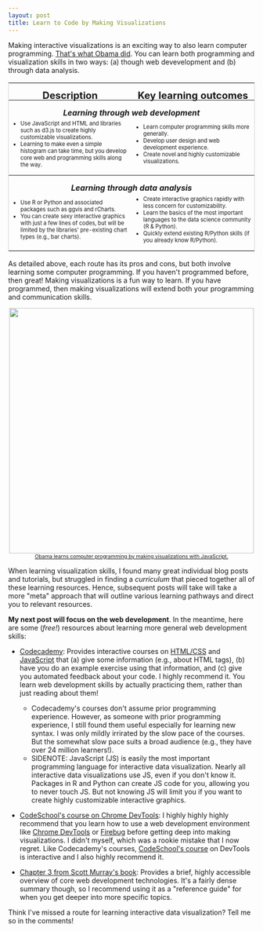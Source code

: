 ```yaml
---
layout: post
title: Learn to Code by Making Visualizations
---
```


Making interactive visualizations is an exciting way to also learn computer programming. [That's what Obama did](http://qz.com/308904/heres-the-first-line-of-code-ever-written-by-a-us-president/). You can learn both programming and visualization skills in two ways: (a) though web devevelopment and (b) through data analysis. 

<style>
	table {
		border: 1px solid lightgrey;
	}
	thead {
		  transform: translate(0,0.4em);
		font-size: 1.25em;
		font-weight: bold;
	}
	.route {
		font-size: 1em;
		font-style: italic;
		transform: translate(0, 0.7em);
	}

	td {
		/*padding: 50px;*/
		padding-left: 5px;
		padding-right: 5px;
		font-size: 0.7em;
	}
</style>

<table>
  <col style="width:50%">
  <col style="width:50%">
  <thead>
	  <tr>
	    <th>Description</th>
	    <th>Key learning outcomes</th>
	  </tr>
  </thead>
  <tr>
  	<th colspan="2" class="route">Learning through web development</th>
  </tr>
  <tr>
    <td><ul>
    	<li>Use JavaScript and HTML and libraries such as d3.js to create highly customizable visualizations.</li>
    	<li>Learning to make even a simple histogram can take time, but you develop core web and programming skills along the way.</li>
    </ul></td>
    <td><ul>
    	<li>Learn computer programming skills more generally.</li>
    	<li>Develop user design and web development experience.</li>
    	<li>Create novel and highly customizable visualizations.</li>
    </ul></td>
  </tr>

  <tr>
  	<th colspan="2" class="route">Learning through data analysis</th>
  </tr>
  <tr>
    <td><ul>
    	<li>Use R or Python and associated packages such as ggvis and rCharts.</li>
    	<li>You can create sexy interactive graphics with just a few lines of codes, but will be limited by the libraries' pre-existing chart types (e.g., bar charts).</li>
    </ul></td>
    <td><ul>
    	<li>Create interactive graphics rapidly with less concern for customizability.</li>
    	<li>Learn the basics of the most important languages to the data science community (R & Python).</li>
    	<li>Quickly extend existing R/Python skills (if you already know R/Python).</li>
    </ul></td>
  </th>
</table>

As detailed above, each route has its pros and cons, but both involve learning some computer programming. If you haven't programmed before, then great! Making visualizations is a fun way to learn. If you have programmed, then making visualizations will extend both your programming and communication skills. 

<div align="center">
	<img src="https://s-media-cache-ak0.pinimg.com/736x/27/b4/31/27b431f659ca49426d01a7be28f0091d.jpg" width="500"/>
	<a href="http://qz.com/308904/heres-the-first-line-of-code-ever-written-by-a-us-president/"><span style="font-size: 0.75em; display: block">Obama learns computer programming by making visualizations with JavaScript.</span></a>
</div>

When learning visualization skills, I found many great individual blog posts and tutorials, but struggled in finding a _curriculum_ that pieced together all of these learning resources. Hence, subsequent posts will take will take a more "meta" approach that will outline various learning pathways and direct you to relevant resources.

**My next post will focus on the web development**. In the meantime, here are some (_free!_) resources about learning more general web development skills:

 * [Codecademy](http://www.codecademy.com/): Provides interactive courses on [HTML/CSS](http://www.codecademy.com/tracks/web) and [JavaScript](http://www.codecademy.com/tracks/javascript) that (a) give some information (e.g., about HTML tags), (b) have you do an example exercise using that information, and (c) give you automated feedback about your code. I highly recommend it. You learn web development skills by actually practicing them, rather than just reading about them! 

 	* Codecademy's courses don't assume prior programming experience. However, as someone with prior programming experience, I still found them useful especially for learning new syntax. I was only mildly irrirated by the slow pace of the courses. But the somewhat slow pace suits a broad audience (e.g., they have over 24 million learners!). 
 	* SIDENOTE: JavaScript (JS) is easily the most important programming language for interactive data visualization. Nearly all interactive data visualizations use JS, even if you don't know it. Packages in R and Python can create JS code for you, allowing you to never touch JS. But not knowing JS will limit you if you want to create highly customizable interactive graphics. 

 * [CodeSchool's course on Chrome DevTools](https://www.codeschool.com/courses/discover-devtools): I highly highly highly recommend that you learn how to use a web development environment like [Chrome DevTools](https://developer.chrome.com/devtools) or [Firebug](http://getfirebug.com/) before getting deep into making visualizations. I didn't myself, which was a rookie mistake that I now regret. Like Codecademy's courses, [CodeSchool's course](https://www.codeschool.com/courses/discover-devtools) on DevTools is interactive and I also highly recommend it.
 * [Chapter 3 from Scott Murray's book](http://chimera.labs.oreilly.com/books/1230000000345/ch03.html): Provides a brief, highly accessible overview of core web development technologies. It's a fairly dense summary though, so I recommend using it as a "reference guide" for when you get deeper into more specific topics. 

Think I've missed a route for learning interactive data visualization? Tell me so in the comments!
